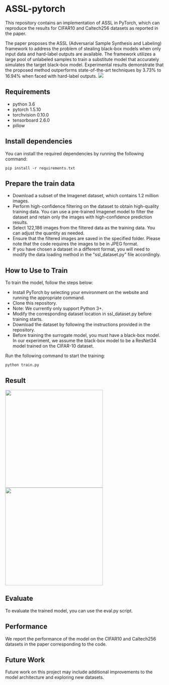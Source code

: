# ASSL-pytorch
This repository contains an implementation of ASSL in PyTorch, which can reproduce the results for CIFAR10 and Caltech256 datasets as reported in the paper.

The paper proposes the ASSL (Adversarial Sample Synthesis and Labeling) framework to address the problem of stealing black-box models when only input data and hard-label outputs are available. The framework utilizes a large pool of unlabeled samples to train a substitute model that accurately simulates the target black-box model. Experimental results demonstrate that the proposed method outperforms state-of-the-art techniques by 3.73% to 16.94% when faced with hard-label outputs.
![](https://github.com/sau-GaoLijun/ASSL-pytorch/blob/main/assl-code/assl/famework.png)

## Requirements
- python 3.6
- pytorch 1.5.10
- torchvision 0.10.0
- tensorboard 2.6.0
- pillow

## Install dependencies
You can install the required dependencies by running the following command:
```
pip install -r requirements.txt
```
## Prepare the train data 

- Download a subset of the Imagenet dataset, which contains 1.2 million images.
- Perform high-confidence filtering on the dataset to obtain high-quality training data.   You can use a pre-trained Imagenet model to filter the dataset and retain only the images with high-confidence prediction results.
- Select 122,186 images from the filtered data as the training data.   You can adjust the quantity as needed.
- Ensure that the filtered images are saved in the specified folder.   Please note that the code requires the images to be in JPEG format.
- If you have chosen a dataset in a different format, you will need to modify the data loading method in the "ssl_dataset.py" file accordingly.

## How to Use to Train
To train the model, follow the steps below:

- Install PyTorch by selecting your environment on the website and running the appropriate command.
- Clone this repository.
- Note: We currently only support Python 3+.
- Modify the corresponding dataset location in ssl_dataset.py before training starts.
- Download the dataset by following the instructions provided in the repository.
- Before training the surrogate model, you must have a black-box model. In our experiment, we assume the black-box model to be a ResNet34 model trained on the CIFAR-10 dataset.

Run the following command to start the training:
```
python train.py 
```

## Result
<img src="https://github.com/sau-GaoLijun/ASSL-pytorch/blob/main/assl-code/assl/table1.png" width="310px"><img src="https://github.com/sau-GaoLijun/ASSL-pytorch/blob/main/assl-code/assl/table2.png" width="310px">



## Evaluate
To evaluate the trained model, you can use the eval.py script.

## Performance
We report the performance of the model on the CIFAR10 and Caltech256 datasets in the paper corresponding to the code.

## Future Work
Future work on this project may include additional improvements to the model architecture and exploring new datasets.



